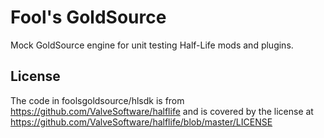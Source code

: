 Fool's GoldSource
=================

Mock GoldSource engine for unit testing Half-Life mods and plugins.

License
-------

The code in foolsgoldsource/hlsdk is from https://github.com/ValveSoftware/halflife and is covered by the license at https://github.com/ValveSoftware/halflife/blob/master/LICENSE
